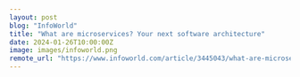 ```yaml
---
layout: post
blog: "InfoWorld"
title: "What are microservices? Your next software architecture"
date: 2024-01-26T10:00:00Z
image: images/infoworld.png
remote_url: "https://www.infoworld.com/article/3445043/what-are-microservices-your-next-software-architecture.html#tk.rss_applicationdevelopment"
---
```

